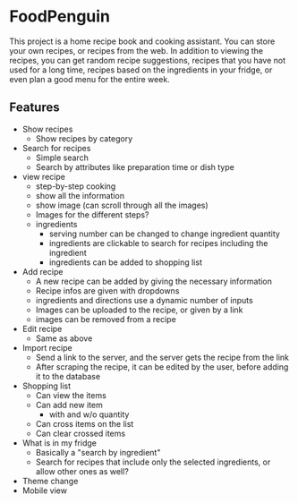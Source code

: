 # FoodPenguin

This project is a home recipe book and cooking assistant. You can store your own recipes, or recipes from the web. In addition to viewing the recipes, you can get random recipe suggestions, recipes that you have not used for a long time, recipes based on the ingredients in your fridge, or even plan a good menu for the entire week.


## Features

* Show recipes
  * Show recipes by category
* Search for recipes
  * Simple search
  * Search by attributes like preparation time or dish type
* view recipe
    * step-by-step cooking
    * show all the information
    * show image (can scroll through all the images)
    * Images for the different steps?
    * ingredients
      * serving number can be changed to change ingredient quantity
      * ingredients are clickable to search for recipes including the ingredient
      * ingredients can be added to shopping list
* Add recipe
  * A new recipe can be added by giving the necessary information
  * Recipe infos are given with dropdowns
  * ingredients and directions use a dynamic number of inputs
  * Images can be uploaded to the recipe, or given by a link
  * images can be removed from a recipe
* Edit recipe
  * Same as above
* Import recipe
  * Send a link to the server, and the server gets the recipe from the link
  * After scraping the recipe, it can be edited by the user, before adding it to the database
* Shopping list
  * Can view the items
  * Can add new item
    * with and w/o quantity
  * Can cross items on the list
  * Can clear crossed items
* What is in my fridge
  * Basically a "search by ingredient"
  * Search for recipes that include only the selected ingredients, or allow other ones as well?
* Theme change
* Mobile view